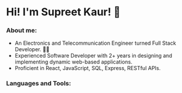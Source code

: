# Hi! I'm Supreet Kaur! 👋

### About me: 
- An Electronics and Telecommunication Engineer turned Full Stack Developer. 👩‍💻
- Experienced Software Developer with 2+ years in designing and implementing dynamic web-based applications.
- Proficient in React, JavaScript, SQL, Express, RESTful APIs.

### Languages and Tools:

